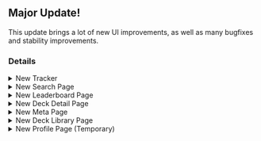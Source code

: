 ## Major Update!

This update brings a lot of new UI improvements, as well as many bugfixes and stability improvements.

### Details

<details>
<summary>New Tracker</summary>

- Redesigned layout (less buttons, cleaner, easier to read)
- Now can show card drawn probability when card is hovered
- Better integration with deck library
- Now records scroll position between tab switches

</details>

<details>
<summary>New Search Page</summary>

- Added Bookmark for easier access
- Redesigned Filters for better analysis
- Supports ALL region search
- Updated auto complete with more data & information

</details>

<details>
<summary>New Leaderboard Page</summary>

- Added more information including recent decks, last ranked, and recent rank win rates
- Redesigned search to allow keyboard access and easily search non-master players.

</details>

<details>
<summary>New Deck Detail Page</summary>

- Optimized for faster loading speed
- Better entry points for easier access

</details>

<details>
<summary>New Meta Page</summary>

- Added Filter for Cards, Champs, Regions to allow easier search for specific archetypes
- Redesigned layout to be more user friendly
- Optimized speed to allow displaying hundreds of more archetypes, Includes niche ones like Bandle City Yasuo.

</details>

<details>
<summary>New Deck Library Page</summary>

- Allow saving decks on Web app
- Syncing feature in development

</details>

<details>
<summary>New Profile Page (Temporary)</summary>

- Redesigned profile page to allow better integration with the search page.
- More detail will be shown later

</details>
